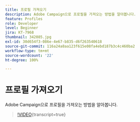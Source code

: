 ```yaml
---
title: 프로필 가져오기
description: Adobe Campaign으로 프로필을 가져오는 방법을 알아봅니다.
feature: Profiles
role: Developer
level: Beginner
jira: KT-7968
thumbnail: 342085.jpg
exl-id: 30d654f3-086e-4e67-b835-d6f263540618
source-git-commit: 116a24a8aa123f615e08fa4ebd187b3c4c460ba2
workflow-type: tm+mt
source-wordcount: '22'
ht-degree: 100%

---
```


# 프로필 가져오기

Adobe Campaign으로 프로필을 가져오는 방법을 알아봅니다.

>[!VIDEO](https://video.tv.adobe.com/v/342085?quality=12&learn=on){transcript=true}
